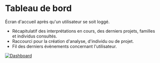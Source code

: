 # Tableau de bord

Écran d'accueil après qu'un utilisateur se soit loggé.

- Récapitulatif des interprétations en cours, des derniers projets, familles et individus consultés.
- Raccourci pour la création d'analyse, d'individu ou de projet.
- Fil des derniers évènements concernant l'utilisateur.

[![Dashboard](/images/mockup/dashboard.png)](/images/mockup/dashboard.png)
